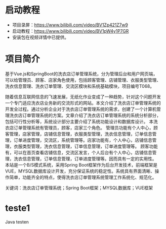 
# 启动教程

- 项目录屏：https://www.bilibili.com/video/BV1Zp421Z7w9
- 启动教程：https://www.bilibili.com/video/BV1pW4y1P7GR
- 安装包在视频详情中已提供。


# 项目简介
基于Vue.js和SpringBoot的洗衣店订单管理系统，分为管理后台和用户网页端，可以给管理员、顾客、店家角色使用，包括顾客管理、店铺管理、衣服类型管理、洗衣信息管理、洗衣订单管理、交流区模块和系统基础模块，项目编号T068。

随着信息互联网信息的飞速发展，无纸化作业变成了一种趋势，针对这个问题开发一个专门适应洗衣店业务新的交流形式的网站。本文介绍了洗衣店订单管理系统的开发全过程。通过分析企业对于洗衣店订单管理系统的需求，创建了一个计算机管理洗衣店订单管理系统的方案。文章介绍了洗衣店订单管理系统的系统分析部分，包括可行性分析等，系统设计部分主要介绍了系统功能设计和数据库设计。
本洗衣店订单管理系统有管理员，顾客，店家三个角色。
管理员功能有个人中心，顾客管理，店家管理，店铺信息管理，衣服类型管理，洗衣信息管理，订单信息管理，订单进度管理，交流区，系统管理等。店家功能有，个人中心，店铺信息管理，衣服类型管理，洗衣信息管理，订单信息管理，订单进度管理等。
顾客功能有，可以在首页查看店铺信息，交流区发言，个人后台有个人中心，店铺信息管理，洗衣信息管理，订单信息管理，订单进度管理等。因而具有一定的实用性。
本站是一个B/S模式系统，采用Spring Boot框架作为后台开发技术，前端框架是VUE，MYSQL数据库设计开发，充分保证系统的稳定性。系统具有界面清晰、操作简单，功能齐全的特点，使得洗衣店订单管理系统管理工作系统化、规范化。

关键词：洗衣店订单管理系统；Spring Boot框架；MYSQL数据库；VUE框架
# teste1
Java testen 

